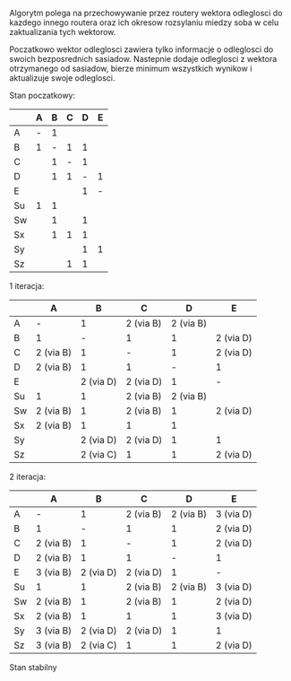 Algorytm polega na przechowywanie przez routery wektora odleglosci do kazdego innego routera oraz ich okresow rozsylaniu miedzy soba w celu zaktualizania tych wektorow.

Poczatkowo wektor odleglosci zawiera tylko informacje o odleglosci do swoich bezposrednich sasiadow. Nastepnie dodaje odleglosci z wektora otrzymanego od sasiadow, bierze minimum wszystkich wynikow i aktualizuje swoje odleglosci.

Stan poczatkowy:

|    | A | B | C | D | E |
|----|---|---|---|---|---|
| A  | - | 1 |   |   |   |
| B  | 1 | - | 1 | 1 |   |
| C  |   | 1 | - | 1 |   |
| D  |   | 1 | 1 | - | 1 |
| E  |   |   |   | 1 | - |
| Su | 1 | 1 |   |   |   |
| Sw |   | 1 |   | 1 |   |
| Sx |   | 1 | 1 | 1 |   |
| Sy |   |   |   | 1 | 1 |
| Sz |   |   | 1 | 1 |   |

1 iteracja:

|    | A         | B         | C         | D         | E         |
|----|-----------|-----------|-----------|-----------|-----------|
| A  | -         | 1         | 2 (via B) | 2 (via B) |           |
| B  | 1         | -         | 1         | 1         | 2 (via D) |
| C  | 2 (via B) | 1         | -         | 1         | 2 (via D) |
| D  | 2 (via B) | 1         | 1         | -         | 1         |
| E  |           | 2 (via D) | 2 (via D) | 1         | -         |
| Su | 1         | 1         | 2 (via B) | 2 (via B) |           |
| Sw | 2 (via B) | 1         | 2 (via B) | 1         | 2 (via D) |
| Sx | 2 (via B) | 1         | 1         | 1         |           | 
| Sy |           | 2 (via D) | 2 (via D) | 1         | 1         |
| Sz |           | 2 (via C) | 1         | 1         | 2 (via D) |

2 iteracja:

|    | A         | B         | C         | D         | E         |
|----|-----------|-----------|-----------|-----------|-----------|
| A  | -         | 1         | 2 (via B) | 2 (via B) | 3 (via D) |
| B  | 1         | -         | 1         | 1         | 2 (via D) |
| C  | 2 (via B) | 1         | -         | 1         | 2 (via D) |
| D  | 2 (via B) | 1         | 1         | -         | 1         |
| E  | 3 (via B) | 2 (via D) | 2 (via D) | 1         | -         |
| Su | 1         | 1         | 2 (via B) | 2 (via B) | 3 (via D) |
| Sw | 2 (via B) | 1         | 2 (via B) | 1         | 2 (via D) |
| Sx | 2 (via B) | 1         | 1         | 1         | 3 (via D) | 
| Sy | 3 (via B) | 2 (via D) | 2 (via D) | 1         | 1         |
| Sz | 3 (via B) | 2 (via C) | 1         | 1         | 2 (via D) |

Stan stabilny